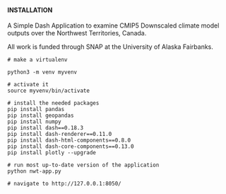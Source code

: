 #### INSTALLATION

A Simple Dash Application to examine CMIP5 Downscaled climate model outputs over
the Northwest Territories, Canada. 

All work is funded through SNAP at the University of Alaska Fairbanks.

```
# make a virtualenv

python3 -m venv myvenv

# activate it
source myvenv/bin/activate

# install the needed packages
pip install pandas
pip install geopandas
pip install numpy
pip install dash==0.18.3
pip install dash-renderer==0.11.0
pip install dash-html-components==0.8.0
pip install dash-core-components==0.13.0
pip install plotly --upgrade

# run most up-to-date version of the application
python nwt-app.py

# navigate to http://127.0.0.1:8050/

```
